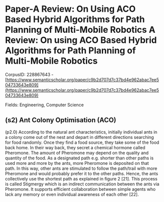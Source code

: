 # Paper-A Review: On Using ACO Based Hybrid Algorithms for Path Planning of Multi-Mobile Robotics A Review: On using ACO Based Hybrid Algorithms for Path Planning of Multi-Mobile Robotics

CorpusID: 228867643 - [https://www.semanticscholar.org/paper/c9b2d707d7c37bd4e962abac7ee504733643e809](https://www.semanticscholar.org/paper/c9b2d707d7c37bd4e962abac7ee504733643e809)

Fields: Engineering, Computer Science

## (s2) Ant Colony Optimisation (ACO)
(p2.0) According to the natural ant characteristics, initially individual ants in a colony come out of the nest and depart in different directions searching for food randomly. Once they find a food source, they take some of the food back home. In their way back, they secret a chemical hormone called Pheromone. The amount of Pheromone may depend on the quality and quantity of the food. As a designated path e.g. shorter than other paths is used more and more by the ants, more Pheromone is deposited on that path. In this way, other ants are stimulated to follow the path/trail with more Pheromone and would probably prefer it to the other paths. Hence, the ants collectively use the shortest path as explained in figure 2 [21]. This process is called Stigmergy which is an indirect communication between the ants via Pheromone. It supports efficient collaboration between simple agents who lack any memory or even individual awareness of each other [22].
